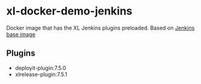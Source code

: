 # xl-docker-demo-jenkins #

Docker image that has the XL Jenkins plugins preloaded.
Based on [Jenkins base image](https://hub.docker.com/_/jenkins/)

## Plugins ##

+ deployit-plugin:7.5.0
+ xlrelease-plugin:7.5.1
